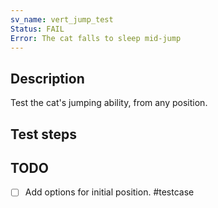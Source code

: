 ```yaml
---
sv_name: vert_jump_test
Status: FAIL
Error: The cat falls to sleep mid-jump
---
```


## Description
Test the cat's jumping ability, from any position.

## Test steps

## TODO
- [ ] Add options for initial position.
#testcase 